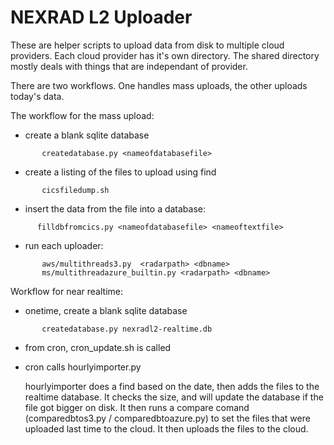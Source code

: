 # NEXRAD L2 Uploader

These are helper scripts to upload data from disk to multiple cloud providers. Each cloud provider has it's own directory. The shared directory mostly deals with things that are independant of provider.  

There are two workflows. One handles mass uploads, the other uploads today's data.

The workflow for the mass upload:
+ create a blank sqlite database
```
       createdatabase.py <nameofdatabasefile>
```
+ create a listing of the files to upload using find
```
       cicsfiledump.sh
```
+ insert the data from the file into a database:
 ```
       filldbfromcics.py <nameofdatabasefile> <nameoftextfile>
```
+ run each uploader:
```
       aws/multithreads3.py  <radarpath> <dbname>
       ms/multithreadazure_builtin.py <radarpath> <dbname>
```
Workflow for near realtime:
 + onetime, create a blank sqlite database
```
       createdatabase.py nexradl2-realtime.db
```
 + from cron, cron_update.sh is called 
 + cron calls hourlyimporter.py
  
 
   hourlyimporter does a find based on the date, then adds the files to the realtime database. It checks the size, and will update the database if the file got bigger on disk. It then runs a compare comand (comparedbtos3.py / comparedbtoazure.py) to set the files that were uploaded last time to the cloud. It then uploads the files to the cloud. 

